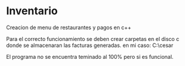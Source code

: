 # Inventario
Creacion de menu de restaurantes y pagos en c++

Para el correcto funcionamiento se deben crear carpetas en el disco c donde se almacenaran las facturas generadas.
en mi caso: C:\cesar

El programa no se encuentra teminado al 100% pero si es funcional.
